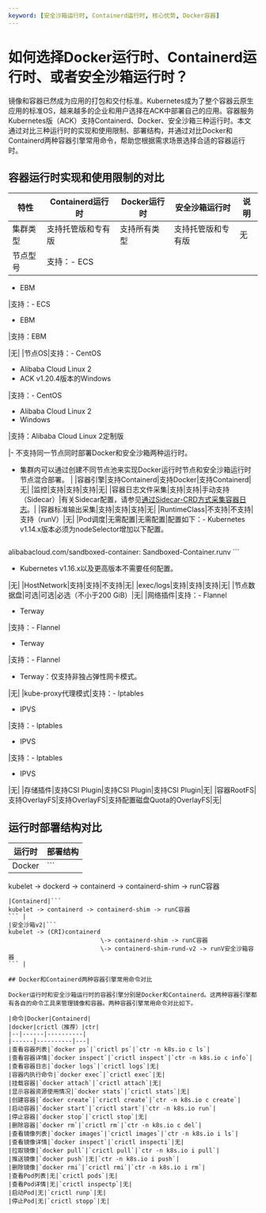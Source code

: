 ```yaml
---
keyword: [安全沙箱运行时, Containerd运行时, 核心优势, Docker容器]
---
```


# 如何选择Docker运行时、Containerd运行时、或者安全沙箱运行时？

镜像和容器已然成为应用的打包和交付标准。Kubernetes成为了整个容器云原生应用的标准OS，越来越多的企业和用户选择在ACK中部署自己的应用。容器服务Kubernetes版（ACK）支持Containerd、Docker、安全沙箱三种运行时。本文通过对比三种运行时的实现和使用限制、部署结构，并通过对比Docker和Containerd两种容器引擎常用命令，帮助您根据需求场景选择合适的容器运行时。

## 容器运行时实现和使用限制的对比

|特性|Containerd运行时|Docker运行时|安全沙箱运行时|说明|
|--|-------------|---------|-------|--|
|集群类型|支持托管版和专有版|支持所有类型|支持托管版和专有版|无|
|节点型号|支持：-   ECS
-   EBM

|支持：-   ECS
-   EBM

|支持：EBM

|无|
|节点OS|支持：-   CentOS
-   Alibaba Cloud Linux 2
-   ACK v1.20.4版本的Windows

|支持：-   CentOS
-   Alibaba Cloud Linux 2
-   Windows

|支持：Alibaba Cloud Linux 2定制版

|-   不支持同一节点同时部署Docker和安全沙箱两种运行时。
-   集群内可以通过创建不同节点池来实现Docker运行时节点和安全沙箱运行时节点混合部署。 |
|容器引擎|支持Containerd|支持Docker|支持Containerd|无|
|监控|支持|支持|支持|无|
|容器日志文件采集|支持|支持|手动支持（Sidecar）|有关Sidecar配置，请参见[通过Sidecar-CRD方式采集容器日志](/intl.zh-CN/数据采集/Logtail采集/采集容器日志/通过Sidecar-CRD方式采集容器日志.md)。|
|容器标准输出采集|支持|支持|支持|无|
|RuntimeClass|不支持|不支持|支持（runV）|无|
|Pod调度|无需配置|无需配置|配置如下：-   Kubernetes v1.14.x版本必须为nodeSelector增加以下配置。

    ```
alibabacloud.com/sandboxed-container: Sandboxed-Container.runv
    ```

-   Kubernetes v1.16.x以及更高版本不需要任何配置。

|无|
|HostNetwork|支持|支持|不支持|无|
|exec/logs|支持|支持|支持|无|
|节点数据盘|可选|可选|必选（不小于200 GiB）|无|
|网络插件|支持：-   Flannel
-   Terway

|支持：-   Flannel
-   Terway

|支持：-   Flannel
-   Terway：仅支持非独占弹性网卡模式。

|无|
|kube-proxy代理模式|支持：-   Iptables
-   IPVS

|支持：-   Iptables
-   IPVS

|支持：-   Iptables
-   IPVS

|无|
|存储插件|支持CSI Plugin|支持CSI Plugin|支持CSI Plugin|无|
|容器RootFS|支持OverlayFS|支持OverlayFS|支持配置磁盘Quota的OverlayFS|无|

## 运行时部署结构对比

|运行时|部署结构|
|---|----|
|Docker|```
kubelet -> dockerd -> containerd -> containerd-shim -> runC容器
``` |
|Containerd|```
kubelet -> containerd -> containerd-shim -> runC容器
``` |
|安全沙箱v2|```
kubelet -> (CRI)containerd
                          \-> containerd-shim -> runC容器
                          \-> containerd-shim-rund-v2 -> runV安全沙箱容器
``` |

## Docker和Containerd两种容器引擎常用命令对比

Docker运行时和安全沙箱运行时的容器引擎分别是Docker和Containerd。这两种容器引擎都有各自的命令工具来管理镜像和容器。两种容器引擎常用命令对比如下。

|命令|Docker|Containerd|
|docker|crictl（推荐）|ctr|
|--|------|----------|
|------|----------|---|
|查看容器列表|`docker ps`|`crictl ps`|`ctr -n k8s.io c ls`|
|查看容器详情|`docker inspect`|`crictl inspect`|`ctr -n k8s.io c info`|
|查看容器日志|`docker logs`|`crictl logs`|无|
|容器内执行命令|`docker exec`|`crictl exec`|无|
|挂载容器|`docker attach`|`crictl attach`|无|
|显示容器资源使用情况|`docker stats`|`crictl stats`|无|
|创建容器|`docker create`|`crictl create`|`ctr -n k8s.io c create`|
|启动容器|`docker start`|`crictl start`|`ctr -n k8s.io run`|
|停止容器|`docker stop`|`crictl stop`|无|
|删除容器|`docker rm`|`crictl rm`|`ctr -n k8s.io c del`|
|查看镜像列表|`docker images`|`crictl images`|`ctr -n k8s.io i ls`|
|查看镜像详情|`docker inspect`|`crictl inspecti`|无|
|拉取镜像|`docker pull`|`crictl pull`|`ctr -n k8s.io i pull`|
|推送镜像|`docker push`|无|`ctr -n k8s.io i push`|
|删除镜像|`docker rmi`|`crictl rmi`|`ctr -n k8s.io i rm`|
|查看Pod列表|无|`crictl pods`|无|
|查看Pod详情|无|`crictl inspectp`|无|
|启动Pod|无|`crictl runp`|无|
|停止Pod|无|`crictl stopp`|无|

